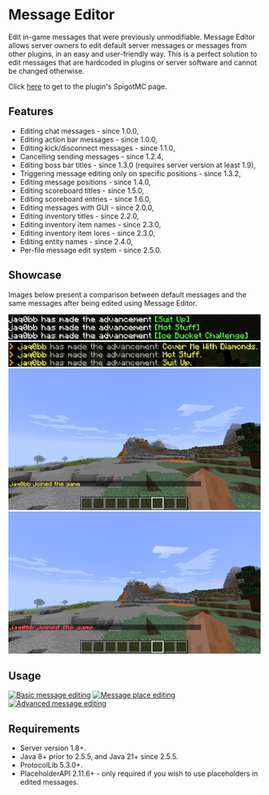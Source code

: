 # Message Editor

Edit in-game messages that were previously unmodifiable. Message Editor allows server owners to edit default server messages or messages from other plugins, in an easy and user-friendly way. This is a perfect solution to edit messages that are hardcoded in plugins or server software and cannot be changed otherwise.

Click [here](https://www.spigotmc.org/resources/message-editor.82154/) to get to the plugin's SpigotMC page.

## Features

* Editing chat messages - since 1.0.0,
* Editing action bar messages - since 1.0.0,
* Editing kick/disconnect messages - since 1.1.0,
* Cancelling sending messages - since 1.2.4,
* Editing boss bar titles - since 1.3.0 (requires server version at least 1.9),
* Triggering message editing only on specific positions - since 1.3.2,
* Editing message positions - since 1.4.0,
* Editing scoreboard titles - since 1.5.0,
* Editing scoreboard entries - since 1.6.0,
* Editing messages with GUI - since 2.0.0,
* Editing inventory titles - since 2.2.0,
* Editing inventory item names - since 2.3.0,
* Editing inventory item lores - since 2.3.0,
* Editing entity names - since 2.4.0,
* Per-file message edit system - since 2.5.0.

## Showcase

Images below present a comparison between default messages and the same messages after being edited using Message Editor.

![Showcase](images/showcase_before_2.png)
![Showcase](images/showcase_after_2.png)
![Showcase](images/showcase_before.png)
![Showcase](images/showcase_after.png)

## Usage

[![Basic message editing](https://img.youtube.com/vi/93P9hZKKAB8/0.jpg)](https://www.youtube.com/watch?v=93P9hZKKAB8)
[![Message place editing](https://img.youtube.com/vi/QE5TPSFGy5k/0.jpg)](https://www.youtube.com/watch?v=QE5TPSFGy5k)
[![Advanced message editing](https://img.youtube.com/vi/tUDvZOxwlok/0.jpg)](https://www.youtube.com/watch?v=tUDvZOxwlok)

## Requirements

* Server version 1.8+.
* Java 8+ prior to 2.5.5, and Java 21+ since 2.5.5.
* ProtocolLib 5.3.0+.
* PlaceholderAPI 2.11.6+ - only required if you wish to use placeholders in edited messages.
